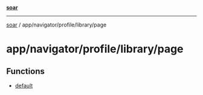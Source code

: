 [**soar**](../../../../../README.md)

***

[soar](../../../../../modules.md) / app/navigator/profile/library/page

# app/navigator/profile/library/page

## Functions

- [default](functions/default.md)
